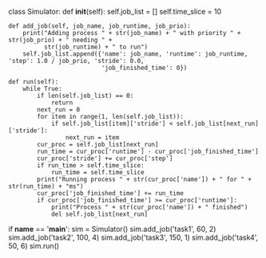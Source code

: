 class Simulator:
    def __init__(self):
        self.job_list = []
        self.time_slice = 10

    def add_job(self, job_name, job_runtime, job_prio):
        print("Adding process " + str(job_name) + " with priority " + str(job_prio) + " needing " +
              str(job_runtime) + " to run")
        self.job_list.append({'name': job_name, 'runtime': job_runtime, 'step': 1.0 / job_prio, 'stride': 0.0,
                              'job_finished_time': 0})

    def run(self):
        while True:
            if len(self.job_list) == 0:
                return
            next_run = 0
            for item in range(1, len(self.job_list)):
                if self.job_list[item]['stride'] < self.job_list[next_run]['stride']:
                    next_run = item
            cur_proc = self.job_list[next_run]
            run_time = cur_proc['runtime'] - cur_proc['job_finished_time']
            cur_proc['stride'] += cur_proc['step']
            if run_time > self.time_slice:
                run_time = self.time_slice
            print("Running process " + str(cur_proc['name']) + " for " + str(run_time) + "ms")
            cur_proc['job_finished_time'] += run_time
            if cur_proc['job_finished_time'] >= cur_proc['runtime']:
                print("Process " + str(cur_proc['name']) + " finished")
                del self.job_list[next_run]



if __name__ == '__main__':
    sim = Simulator()
    sim.add_job('task1', 60, 2)
    sim.add_job('task2', 100, 4)
    sim.add_job('task3', 150, 1)
    sim.add_job('task4', 50, 6)
    sim.run()
